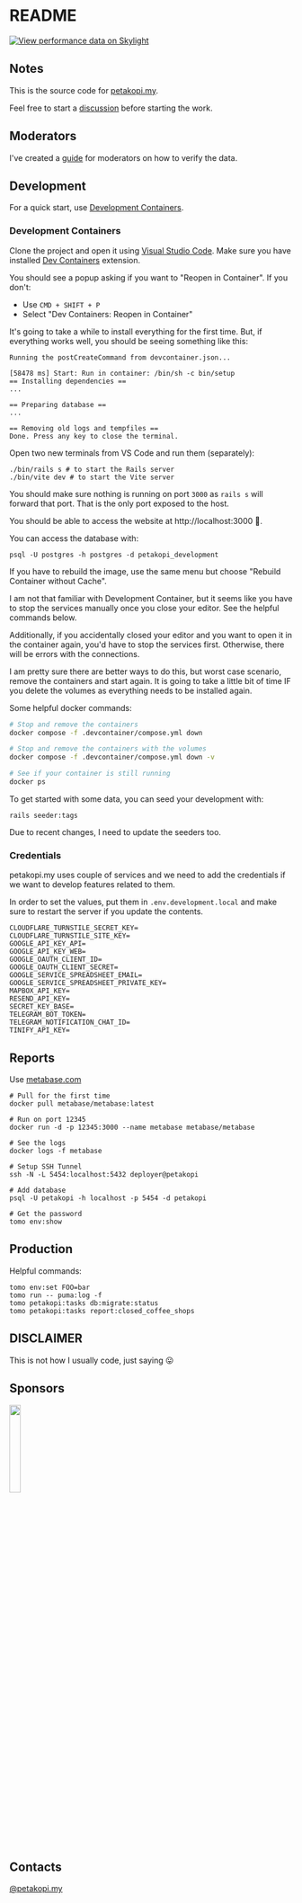 # README

[![View performance data on Skylight](https://badges.skylight.io/typical/PLhsfZX5VaN3.svg?token=SEtrrK0LQlsgB9CP-lMwKPXY53ZM-CyAOML5DRWRb-g)](https://www.skylight.io/app/applications/PLhsfZX5VaN3)

## Notes

This is the source code for [petakopi.my](https://petakopi.my).

Feel free to start a [discussion](https://github.com/petakopi/petakopi.my/discussions)
before starting the work.

## Moderators

I've created a
[guide](https://amree.notion.site/Moderator-Guide-bb65c644fea5489aaaf1347477018ec9)
for moderators on how to verify the data.

## Development

For a quick start, use [Development Containers](https://containers.dev/).

### Development Containers

Clone the project and open it using [Visual Studio
Code](https://code.visualstudio.com/). Make sure you have installed [Dev
Containers](https://marketplace.visualstudio.com/items?itemName=ms-vscode-remote.remote-containers)
extension.

You should see a popup asking if you want to "Reopen in Container". If you
don't:
- Use `CMD + SHIFT + P`
- Select "Dev Containers: Reopen in Container"

It's going to take a while to install everything for the first time. But, if
everything works well, you should be seeing something like this:

```
Running the postCreateCommand from devcontainer.json...

[58478 ms] Start: Run in container: /bin/sh -c bin/setup
== Installing dependencies ==
...

== Preparing database ==
...

== Removing old logs and tempfiles ==
Done. Press any key to close the terminal.
```

Open two new terminals from VS Code and run them (separately):

```
./bin/rails s # to start the Rails server
./bin/vite dev # to start the Vite server
```

You should make sure nothing is running on port `3000` as `rails s` will forward
that port. That is the only port exposed to the host.

You should be able to access the website at http://localhost:3000 🎉.

You can access the database with:

```
psql -U postgres -h postgres -d petakopi_development
```

If you have to rebuild the image, use the same menu but choose "Rebuild
Container without Cache".

I am not that familiar with Development Container, but it seems like you have
to stop the services manually once you close your editor. See the helpful
commands below.

Additionally, if you accidentally closed your editor and you want to open it in
the container again, you'd have to stop the services first. Otherwise, there
will be errors with the connections.

I am pretty sure there are better ways to do this, but worst case scenario,
remove the containers and start again. It is going to take a little bit of time
IF you delete the volumes as everything needs to be installed again.

Some helpful docker commands:

```bash
# Stop and remove the containers
docker compose -f .devcontainer/compose.yml down

# Stop and remove the containers with the volumes
docker compose -f .devcontainer/compose.yml down -v

# See if your container is still running
docker ps
```

To get started with some data, you can seed your development with:

```
rails seeder:tags
```

Due to recent changes, I need to update the seeders too.

### Credentials

petakopi.my uses couple of services and we need to add the credentials if we
want to develop features related to them.

In order to set the values, put them in `.env.development.local` and make sure
to restart the server if you update the contents.

```
CLOUDFLARE_TURNSTILE_SECRET_KEY=
CLOUDFLARE_TURNSTILE_SITE_KEY=
GOOGLE_API_KEY_API=
GOOGLE_API_KEY_WEB=
GOOGLE_OAUTH_CLIENT_ID=
GOOGLE_OAUTH_CLIENT_SECRET=
GOOGLE_SERVICE_SPREADSHEET_EMAIL=
GOOGLE_SERVICE_SPREADSHEET_PRIVATE_KEY=
MAPBOX_API_KEY=
RESEND_API_KEY=
SECRET_KEY_BASE=
TELEGRAM_BOT_TOKEN=
TELEGRAM_NOTIFICATION_CHAT_ID=
TINIFY_API_KEY=
```

## Reports

Use [metabase.com](https://metabase.com)

```
# Pull for the first time
docker pull metabase/metabase:latest

# Run on port 12345
docker run -d -p 12345:3000 --name metabase metabase/metabase

# See the logs
docker logs -f metabase

# Setup SSH Tunnel
ssh -N -L 5454:localhost:5432 deployer@petakopi

# Add database
psql -U petakopi -h localhost -p 5454 -d petakopi

# Get the password
tomo env:show
```

## Production

Helpful commands:

```
tomo env:set FOO=bar
tomo run -- puma:log -f
tomo petakopi:tasks db:migrate:status
tomo petakopi:tasks report:closed_coffee_shops
```

## DISCLAIMER

This is not how I usually code, just saying 😛

## Sponsors

[<img src="https://i.imgur.com/WYVGZ6Z.png" width="20%" />](https://skylight.io)

## Contacts

[@petakopi.my](https://www.instagram.com/petakopi.my/)

